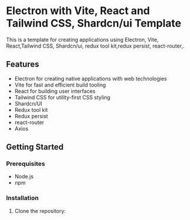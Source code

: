 # Electron with Vite, React and Tailwind CSS, Shardcn/ui Template

This is a template for creating applications using Electron, Vite, React,Tailwind CSS, Shardcn/ui, redux tool kit,redux persist, react-router,.

## Features

- Electron for creating native applications with web technologies
- Vite for fast and efficient build tooling
- React for building user interfaces
- Tailwind CSS for utility-first CSS styling
- Shardcn/UI
- Redux tool kit
- Redux persist
- react-router
- Axios

## Getting Started

### Prerequisites

- Node.js
- npm

### Installation

1. Clone the repository:
